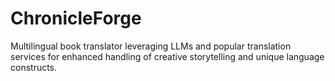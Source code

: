 # ChronicleForge
Multilingual book translator leveraging LLMs and popular translation services for enhanced handling of creative storytelling and unique language constructs.
